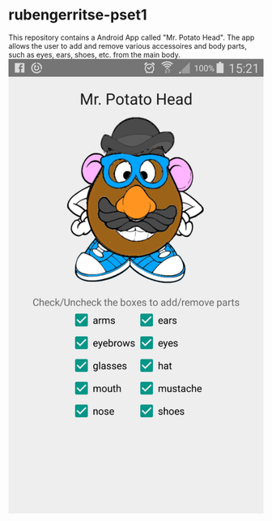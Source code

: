 # rubengerritse-pset1
This repository contains a Android App called "Mr. Potato Head".
The app allows the user to add and remove various accessoires and body parts, such as eyes, ears, shoes, etc. from the main body.
![Screenshot](/Screenshot.png?raw=true "Screenshot")
